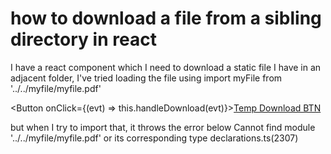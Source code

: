 
# how to download a file from a sibling directory in react

I have a react component which I need to download a static file I have in an adjacent folder, I've tried loading the file using
import myFile from '../../myfile/myfile.pdf'

<Button onClick={(evt) => this.handleDownload(evt)}><a href={myFile} download="My_File.pdf">Temp Download BTN</a></Button>

but when I try to import that, it throws the error below
Cannot find module '../../myfile/myfile.pdf' or its corresponding type declarations.ts(2307)


        